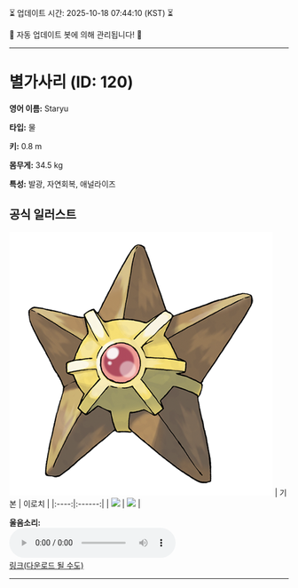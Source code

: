 
⏳ 업데이트 시간: 2025-10-18 07:44:10 (KST) ⏳

🤖 자동 업데이트 봇에 의해 관리됩니다! 🤖

---

# 별가사리 (ID: 120)
**영어 이름:** Staryu

**타입:** 물

**키:** 0.8 m

**몸무게:** 34.5 kg

**특성:** 발광, 자연회복, 애널라이즈

## 공식 일러스트
![](https://raw.githubusercontent.com/PokeAPI/sprites/master/sprites/pokemon/other/official-artwork/120.png)
| 기본 | 이로치 |
|:----:|:------:|
| <img src="http://play.pokemonshowdown.com/sprites/ani/staryu.gif" width="200"> | <img src="http://play.pokemonshowdown.com/sprites/ani-shiny/staryu.gif" width="200"> |

**울음소리:**<br><audio controls src="https://raw.githubusercontent.com/PokeAPI/cries/main/cries/pokemon/latest/120.ogg"></audio><br> [링크(다운로드 될 수도)](https://raw.githubusercontent.com/PokeAPI/cries/main/cries/pokemon/latest/120.ogg)


---
